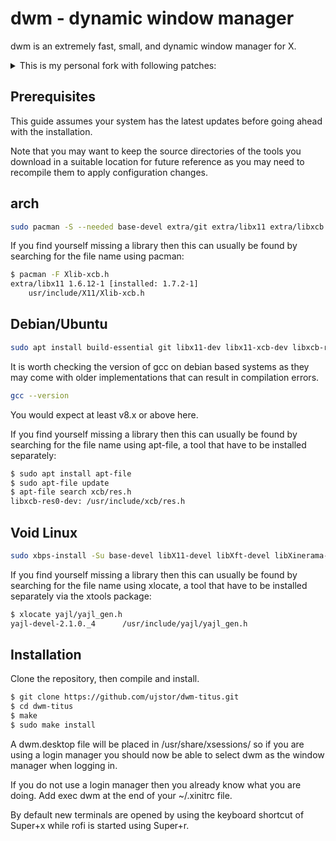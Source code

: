 dwm - dynamic window manager
============================
dwm is an extremely fast, small, and dynamic window manager for X.

<details>
  <summary>This is my personal fork with following patches:</summary>

  - alwayscenter
  - alwaysfullscreen
  - auto start
  - cfacts
  - chatterino bottom
  - cool autostart
  - fakefullscreen client (with resize fix for chrome-based browsers + noborder fix)
  - multikeycode
  - movestack
  - noborder (floating + border flicker fix)
  - pertag
  - placemouse
  - resizepoint
  - statuscmd
  - swallow
  - systray
  - true fullscreen
  - hide vacant tags
  - warp v2
  - winicon

❕ Some patches are rewritten or modified to work together.
</details>

Prerequisites
-------------
This guide assumes your system has the latest updates before going ahead with the installation.

Note that you may want to keep the source directories of the tools you download in a suitable location for future reference as you may need to recompile them to apply configuration changes.

## arch
```sh
sudo pacman -S --needed base-devel extra/git extra/libx11 extra/libxcb extra/libxinerama extra/libxft extra/imlib2
```

If you find yourself missing a library then this can usually be found by searching for the file name using pacman:
```sh
$ pacman -F Xlib-xcb.h
extra/libx11 1.6.12-1 [installed: 1.7.2-1]
    usr/include/X11/Xlib-xcb.h

```

## Debian/Ubuntu
```sh
sudo apt install build-essential git libx11-dev libx11-xcb-dev libxcb-res0-dev libxinerama-dev libxft-dev libimlib2-dev
```

It is worth checking the version of gcc on debian based systems as they may come with older implementations that can result in compilation errors.
```sh
gcc --version
```
You would expect at least v8.x or above here.

If you find yourself missing a library then this can usually be found by searching for the file name using apt-file, a tool that have to be installed separately:
```sh
$ sudo apt install apt-file
$ sudo apt-file update
$ apt-file search xcb/res.h
libxcb-res0-dev: /usr/include/xcb/res.h
```

## Void Linux
```sh
sudo xbps-install -Su base-devel libX11-devel libXft-devel libXinerama-devel freetype-devel fontconfig-devel libxcb-devel imlib2-devel
```

If you find yourself missing a library then this can usually be found by searching for the file name using xlocate, a tool that have to be installed separately via the xtools package:
```sh
$ xlocate yajl/yajl_gen.h
yajl-devel-2.1.0._4      /usr/include/yajl/yajl_gen.h
```

Installation
------------
Clone the repository, then compile and install.
```sh
$ git clone https://github.com/ujstor/dwm-titus.git
$ cd dwm-titus
$ make
$ sudo make install
```

A dwm.desktop file will be placed in /usr/share/xsessions/ so if you are using a login manager you should now be able to select dwm as the window manager when logging in.

If you do not use a login manager then you already know what you are doing. Add exec dwm at the end of your ~/.xinitrc file.

By default new terminals are opened by using the keyboard shortcut of Super+x while rofi is started using Super+r.
